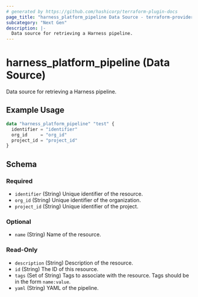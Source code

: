 ```yaml
---
# generated by https://github.com/hashicorp/terraform-plugin-docs
page_title: "harness_platform_pipeline Data Source - terraform-provider-harness"
subcategory: "Next Gen"
description: |-
  Data source for retrieving a Harness pipeline.
---
```


# harness_platform_pipeline (Data Source)

Data source for retrieving a Harness pipeline.

## Example Usage

```terraform
data "harness_platform_pipeline" "test" {
  identifier = "identifier"
  org_id     = "org_id"
  project_id = "project_id"
}
```

<!-- schema generated by tfplugindocs -->
## Schema

### Required

- `identifier` (String) Unique identifier of the resource.
- `org_id` (String) Unique identifier of the organization.
- `project_id` (String) Unique identifier of the project.

### Optional

- `name` (String) Name of the resource.

### Read-Only

- `description` (String) Description of the resource.
- `id` (String) The ID of this resource.
- `tags` (Set of String) Tags to associate with the resource. Tags should be in the form `name:value`.
- `yaml` (String) YAML of the pipeline.


